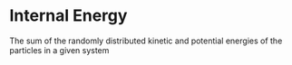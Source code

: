 # Internal Energy
The sum of the randomly distributed kinetic and potential energies of the particles in a given system